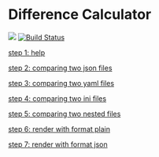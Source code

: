 # Difference Calculator
<a href="https://codeclimate.com/github/raylyanway/project-lvl2-s353/maintainability"><img src="https://api.codeclimate.com/v1/badges/1d6d683da082f45b1392/maintainability" /></a>
[![Build Status](https://travis-ci.org/raylyanway/project-lvl2-s353.svg?branch=master)](https://travis-ci.org/raylyanway/project-lvl2-s353)

[step 1: help](https://asciinema.org/a/nkxsHEhVsICpVX9ezAd1UNMqf?autoplay=1)

[step 2: comparing two json files](https://asciinema.org/a/G5Z3Mtcz4yEFcnvHBA5bdMC81?autoplay=1)

[step 3: comparing two yaml files](https://asciinema.org/a/ABGQwWmxa49hY3Z9naK5KY7g1?autoplay=1)

[step 4: comparing two ini files](https://asciinema.org/a/liw5xKxJL8LYQQXFGq3dDxIJU?autoplay=1)

[step 5: comparing two nested files](https://asciinema.org/a/EnvIzC3zAbmzgCJQrHtNJvle5?autoplay=1)

[step 6: render with format plain](https://asciinema.org/a/HQD98C3z7ROUjukJbEqsZP2uP?autoplay=1)

[step 7: render with format json](https://asciinema.org/a/Caiuqtz8aNwyAE6OvISCRHSlZ?autoplay=1)
